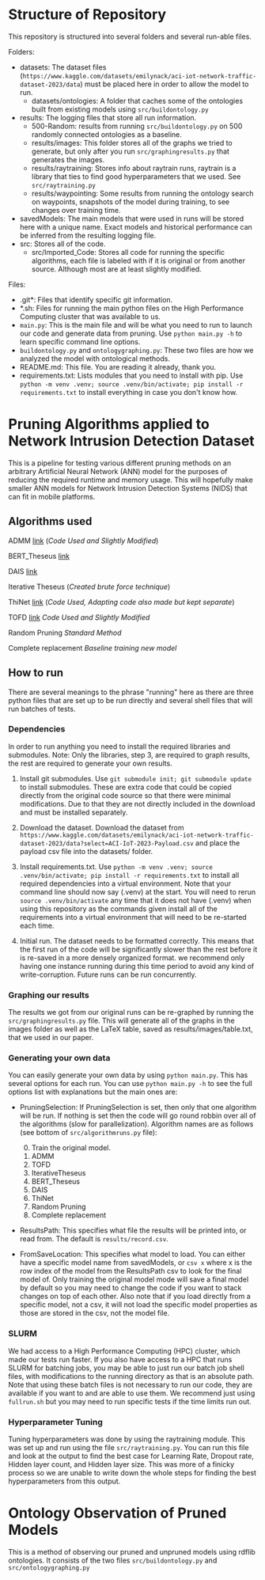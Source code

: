 # Structure of Repository

This repository is structured into several folders and several run-able files.

Folders:
- datasets: The dataset files (`https://www.kaggle.com/datasets/emilynack/aci-iot-network-traffic-dataset-2023/data`) must be placed here in order to allow the model to run.
    - datasets/ontologies: A folder that caches some of the ontologies built from existing models using `src/buildontology.py`
- results: The logging files that store all run information.
    - 500-Random: results from running `src/buildontology.py` on 500 randomly connected ontologies as a baseline. 
    - results/images: This folder stores all of the graphs we tried to generate, but only after you run `src/graphingresults.py` that generates the images.
    - results/raytraining: Stores info about raytrain runs, raytrain is a library that ties to find good hyperparameters that we used. See `src/raytraining.py`
    - results/waypointing: Some results from running the ontology search on waypoints, snapshots of the model during training, to see changes over training time.
- savedModels: The main models that were used in runs will be stored here with a unique name. Exact models and historical performance can be inferred from the resulting logging file.
- src: Stores all of the code.
    - src/Imported_Code: Stores all code for running the specific algorithms, each file is labeled with if it is original or from another source. Although most are at least slightly modified.

Files:
- .git*: Files that identify specific git information.
- *.sh: Files for running the main python files on the High Performance Computing cluster that was available to us.
- `main.py`: This is the main file and will be what you need to run to launch our code and generate data from pruning. Use `python main.py -h` to learn specific command line options.
- `buildontology.py` and `ontologygraphing.py`: These two files are how we analyzed the model with ontological methods.
- README.md: This file. You are reading it already, thank you.
- requirements.txt: Lists modules that you need to install with pip. Use `python -m venv .venv; source .venv/bin/activate; pip install -r requirements.txt` to install everything in case you don't know how.


# Pruning Algorithms applied to Network Intrusion Detection Dataset

This is a pipeline for testing various different pruning methods on an arbitrary Artificial Neural Network (ANN) model for the purposes of reducing the required runtime and memory usage. This will hopefully make smaller ANN models for Network Intrusion Detection Systems (NIDS) that can fit in mobile platforms.

## Algorithms used

ADMM [link](https://github.com/leegs52/admm_joint_pruning) (*Code Used and Slightly Modified*)

BERT_Theseus [link](https://arxiv.org/pdf/2002.02925)

DAIS [link](https://arxiv.org/pdf/2011.02166)

Iterative Theseus (*Created brute force technique*)

ThiNet [link](https://github.com/Roll920/ThiNet_Code/tree/master) (*Code Used, Adapting code also made but kept separate*)

TOFD [link](https://github.com/ArchipLab-LinfengZhang/Task-Oriented-Feature-Distillation/commit/fcfd4be5ff773d2d27adccdc7df206cdf502800e) *Code Used and Slightly Modified*

Random Pruning *Standard Method*

Complete replacement *Baseline training new model*


## How to run

There are several meanings to the phrase "running" here as there are three python files that are set up to be run directly and several shell files that will run batches of tests.

### Dependencies

In order to run anything you need to install the required libraries and submodules.
Note: Only the libraries, step 3, are required to graph results, the rest are required to generate your own results.

1. Install git submodules. Use `git submodule init; git submodule update` to install submodules. These are extra code that could be copied directly from the original code source so that there were minimal modifications. Due to that they are not directly included in the download and must be installed separately.

2. Download the dataset. Download the dataset from `https://www.kaggle.com/datasets/emilynack/aci-iot-network-traffic-dataset-2023/data?select=ACI-IoT-2023-Payload.csv` and place the payload csv file into the datasets/ folder.

3. Install requirements.txt. Use `python -m venv .venv; source .venv/bin/activate; pip install -r requirements.txt` to install all required dependencies into a virtual environment. Note that your command line should now say (.venv) at the start. You will need to rerun `source .venv/bin/activate` any time that it does not have (.venv) when using this repository as the commands given install all of the requirements into a virtual environment that will need to be re-started each time. 

4. Initial run. The dataset needs to be formatted correctly. This means that the first run of the code will be significantly slower than the rest before it is re-saved in a more densely organized format. we recommend only having one instance running during this time period to avoid any kind of write-corruption. Future runs can be run concurrently. 

### Graphing our results

The results we got from our original runs can be re-graphed by running the `src/graphingresults.py` file. This will generate all of the graphs in the images folder as well as the LaTeX table, saved as results/images/table.txt, that we used in our paper.

### Generating your own data

You can easily generate your own data by using `python main.py`. This has several options for each run. You can use `python main.py -h` to see the full options list with explanations but the main ones are:

- PruningSelection: If PruningSelection is set, then only that one algorithm will be run. If nothing is set then the code will go round robbin over all of the algorithms (slow for parallelization). Algorithm names are as follows (see bottom of `src/algorithmruns.py` file):

    0. Train the original model.
    1. ADMM
    2. TOFD
    3. IterativeTheseus
    4. BERT_Theseus
    5. DAIS
    6. ThiNet
    7. Random Pruning
    8. Complete replacement
- ResultsPath: This specifies what file the results will be printed into, or read from. The default is `results/record.csv`.
- FromSaveLocation: This specifies what model to load. You can either have a specific model name from savedModels, or `csv x` where x is the row index of the model from the ResultsPath csv to look for the final model of. Only training the original model mode will save a final model by default so you may need to change the code if you want to stack changes on top of each other. Also note that if you load directly from a specific model, not a csv, it will not load the specific model properties as those are stored in the csv, not the model file.

### SLURM

We had access to a High Performance Computing (HPC) cluster, which made our tests run faster. If you also have access to a HPC that runs SLURM for batching jobs, you may be able to just run our batch job shell files, with modifications to the running directory as that is an absolute path. Note that using these batch files is not necessary to run our code, they are available if you want to and are able to use them. We recommend just using `fullrun.sh` but you may need to run specific tests if the time limits run out.

### Hyperparameter Tuning

Tuning hyperparameters was done by using the raytraining module. This was set up and run using the file `src/raytraining.py`. You can run this file and look at the output to find the best case for Learning Rate, Dropout rate, Hidden layer count, and Hidden layer size. This was more of a finicky process so we are unable to write down the whole steps for finding the best hyperparameters from this output.


# Ontology Observation of Pruned Models

This is a method of observing our pruned and unpruned models using rdflib ontologies. It consists of the two files `src/buildontology.py` and `src/ontologygraphing.py`